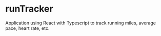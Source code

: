 # runTracker
Application using React with Typescript to track running miles, average pace, heart rate, etc.
